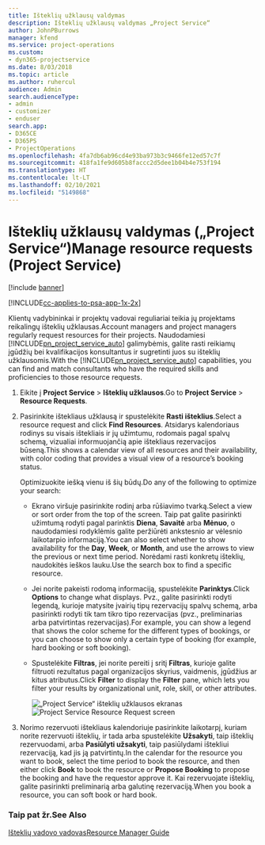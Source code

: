 ```yaml
---
title: Išteklių užklausų valdymas
description: Išteklių užklausų valdymas „Project Service“
author: JohnPBurrows
manager: kfend
ms.service: project-operations
ms.custom:
- dyn365-projectservice
ms.date: 8/03/2018
ms.topic: article
ms.author: ruhercul
audience: Admin
search.audienceType:
- admin
- customizer
- enduser
search.app:
- D365CE
- D365PS
- ProjectOperations
ms.openlocfilehash: 4fa7db6ab96cd4e93ba973b3c9466fe12ed57c7f
ms.sourcegitcommit: 418fa1fe9d605b8faccc2d5dee1b04b4e753f194
ms.translationtype: HT
ms.contentlocale: lt-LT
ms.lasthandoff: 02/10/2021
ms.locfileid: "5149868"
---
```

# <a name="manage-resource-requests-project-service"></a><span data-ttu-id="6fb02-103">Išteklių užklausų valdymas („Project Service“)</span><span class="sxs-lookup"><span data-stu-id="6fb02-103">Manage resource requests (Project Service)</span></span>

[!include [banner](../includes/psa-now-project-operations.md)]

[!INCLUDE[cc-applies-to-psa-app-1x-2x](../includes/cc-applies-to-psa-app-1x-2x.md)]

<span data-ttu-id="6fb02-104">Klientų vadybininkai ir projektų vadovai reguliariai teikia jų projektams reikalingų išteklių užklausas.</span><span class="sxs-lookup"><span data-stu-id="6fb02-104">Account managers and project managers regularly request resources for their projects.</span></span> <span data-ttu-id="6fb02-105">Naudodamiesi [!INCLUDE[pn_project_service_auto](../includes/pn-project-service-auto.md)] galimybėmis, galite rasti reikiamų įgūdžių bei kvalifikacijos konsultantus ir sugretinti juos su išteklių užklausomis.</span><span class="sxs-lookup"><span data-stu-id="6fb02-105">With the [!INCLUDE[pn_project_service_auto](../includes/pn-project-service-auto.md)] capabilities, you can find and match consultants who have the required skills and proficiencies to those resource requests.</span></span>  
  
1. <span data-ttu-id="6fb02-106">Eikite į **Project Service** > **Išteklių užklausos**.</span><span class="sxs-lookup"><span data-stu-id="6fb02-106">Go to **Project Service** > **Resource Requests**.</span></span>  
  
2. <span data-ttu-id="6fb02-107">Pasirinkite ištekliaus užklausą ir spustelėkite **Rasti išteklius**.</span><span class="sxs-lookup"><span data-stu-id="6fb02-107">Select a resource request and click **Find Resources**.</span></span> <span data-ttu-id="6fb02-108">Atsidarys kalendoriaus rodinys su visais ištekliais ir jų užimtumu, rodomais pagal spalvų schemą, vizualiai informuojančią apie ištekliaus rezervacijos būseną.</span><span class="sxs-lookup"><span data-stu-id="6fb02-108">This shows a calendar view of all resources and their availability, with color coding that provides a visual view of a resource’s booking status.</span></span>  
  
    <span data-ttu-id="6fb02-109">Optimizuokite iešką vienu iš šių būdų.</span><span class="sxs-lookup"><span data-stu-id="6fb02-109">Do any of the following to optimize your search:</span></span>  
  
   -   <span data-ttu-id="6fb02-110">Ekrano viršuje pasirinkite rodinį arba rūšiavimo tvarką.</span><span class="sxs-lookup"><span data-stu-id="6fb02-110">Select a view or sort order from the top of the screen.</span></span> <span data-ttu-id="6fb02-111">Taip pat galite pasirinkti užimtumą rodyti pagal parinktis **Diena**, **Savaitė** arba **Mėnuo**, o naudodamiesi rodyklėmis galite peržiūrėti ankstesnio ar vėlesnio laikotarpio informaciją.</span><span class="sxs-lookup"><span data-stu-id="6fb02-111">You can also select whether to show availability for the **Day**, **Week**, or **Month**, and use the arrows to view the previous or next time period.</span></span> <span data-ttu-id="6fb02-112">Norėdami rasti konkretų išteklių, naudokitės ieškos lauku.</span><span class="sxs-lookup"><span data-stu-id="6fb02-112">Use the search box to find a specific resource.</span></span>  
  
   -   <span data-ttu-id="6fb02-113">Jei norite pakeisti rodomą informaciją, spustelėkite **Parinktys**.</span><span class="sxs-lookup"><span data-stu-id="6fb02-113">Click **Options** to change what displays.</span></span> <span data-ttu-id="6fb02-114">Pvz., galite pasirinkti rodyti legendą, kurioje matysite įvairių tipų rezervacijų spalvų schemą, arba pasirinkti rodyti tik tam tikro tipo rezervacijas (pvz., preliminarias arba patvirtintas rezervacijas).</span><span class="sxs-lookup"><span data-stu-id="6fb02-114">For example, you can show a legend that shows the color scheme for the different types of bookings, or you can choose to show only a certain type of booking (for example, hard booking or soft booking).</span></span>  
  
   -   <span data-ttu-id="6fb02-115">Spustelėkite **Filtras**, jei norite pereiti į sritį **Filtras**, kurioje galite filtruoti rezultatus pagal organizacijos skyrius, vaidmenis, įgūdžius ar kitus atributus.</span><span class="sxs-lookup"><span data-stu-id="6fb02-115">Click **Filter** to display the **Filter** pane, which lets you filter your results by organizational unit, role, skill, or other attributes.</span></span>  
  
       <span data-ttu-id="6fb02-116">![„Project Service“ išteklių užklausos ekranas](../psa/media/project-service-resource-request-screen.png "„Project Service“ išteklių užklausos ekranas")</span><span class="sxs-lookup"><span data-stu-id="6fb02-116">![Project Service Resource Request screen](../psa/media/project-service-resource-request-screen.png "Project Service Resource Request screen")</span></span>  
  
3. <span data-ttu-id="6fb02-117">Norimo rezervuoti ištekliaus kalendoriuje pasirinkite laikotarpį, kuriam norite rezervuoti išteklių, ir tada arba spustelėkite **Užsakyti**, taip išteklių rezervuodami, arba **Pasiūlyti užsakyti**, taip pasiūlydami ištekliui rezervaciją, kad jis ją patvirtintų.</span><span class="sxs-lookup"><span data-stu-id="6fb02-117">In the calendar for the resource you want to book, select the time period to book the resource, and then either click **Book** to book the resource or **Propose Booking** to propose the booking and have the requestor approve it.</span></span> <span data-ttu-id="6fb02-118">Kai rezervuojate išteklių, galite pasirinkti preliminarią arba galutinę rezervaciją.</span><span class="sxs-lookup"><span data-stu-id="6fb02-118">When you book a resource, you can soft book or hard book.</span></span>  
  
### <a name="see-also"></a><span data-ttu-id="6fb02-119">Taip pat žr.</span><span class="sxs-lookup"><span data-stu-id="6fb02-119">See Also</span></span>  
 [<span data-ttu-id="6fb02-120">Išteklių vadovo vadovas</span><span class="sxs-lookup"><span data-stu-id="6fb02-120">Resource Manager Guide</span></span>](../psa/resource-manager-guide.md)
